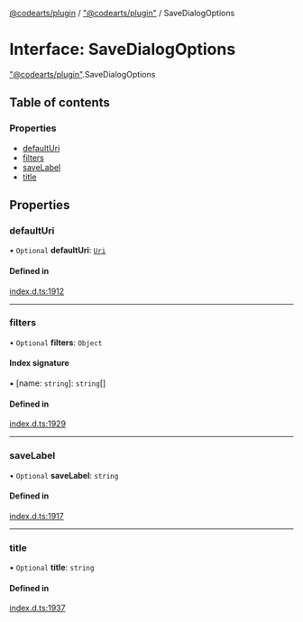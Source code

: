 [@codearts/plugin](../README.md) / ["@codearts/plugin"](../modules/_codearts_plugin_.md) / SaveDialogOptions

# Interface: SaveDialogOptions

["@codearts/plugin"](../modules/_codearts_plugin_.md).SaveDialogOptions

## Table of contents

### Properties

- [defaultUri](codearts_plugin_.SaveDialogOptions.md#defaulturi)
- [filters](codearts_plugin_.SaveDialogOptions.md#filters)
- [saveLabel](codearts_plugin_.SaveDialogOptions.md#savelabel)
- [title](codearts_plugin_.SaveDialogOptions.md#title)

## Properties

### defaultUri

• `Optional` **defaultUri**: [`Uri`](../classes/codearts_plugin_.Uri.md)

#### Defined in

[index.d.ts:1912](https://github.com/huaweicloud/cloudide-plugin-api/blob/03c74e5/index.d.ts#L1912)

___

### filters

• `Optional` **filters**: `Object`

#### Index signature

▪ [name: `string`]: `string`[]

#### Defined in

[index.d.ts:1929](https://github.com/huaweicloud/cloudide-plugin-api/blob/03c74e5/index.d.ts#L1929)

___

### saveLabel

• `Optional` **saveLabel**: `string`

#### Defined in

[index.d.ts:1917](https://github.com/huaweicloud/cloudide-plugin-api/blob/03c74e5/index.d.ts#L1917)

___

### title

• `Optional` **title**: `string`

#### Defined in

[index.d.ts:1937](https://github.com/huaweicloud/cloudide-plugin-api/blob/03c74e5/index.d.ts#L1937)
